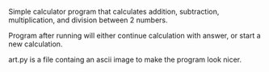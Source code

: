 Simple calculator program that calculates addition, subtraction, multiplication, and division between 2 numbers.

Program after running will either continue calculation with answer, or start a new calculation.

art.py is a file containg an ascii image to make the program look nicer.
